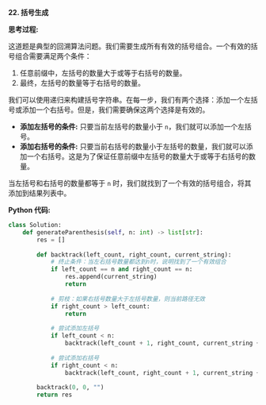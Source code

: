 **22. 括号生成**

**思考过程:**

这道题是典型的回溯算法问题。我们需要生成所有有效的括号组合。一个有效的括号组合需要满足两个条件：
1. 任意前缀中，左括号的数量大于或等于右括号的数量。
2. 最终，左括号的数量等于右括号的数量。

我们可以使用递归来构建括号字符串。在每一步，我们有两个选择：添加一个左括号或添加一个右括号。但是，我们需要确保这两个选择是有效的。

- **添加左括号的条件:** 只要当前左括号的数量小于 `n`，我们就可以添加一个左括号。
- **添加右括号的条件:** 只要当前右括号的数量小于左括号的数量，我们就可以添加一个右括号。这是为了保证任意前缀中左括号的数量大于或等于右括号的数量。

当左括号和右括号的数量都等于 `n` 时，我们就找到了一个有效的括号组合，将其添加到结果列表中。

**Python 代码:**

```python
class Solution:
    def generateParenthesis(self, n: int) -> list[str]:
        res = []
        
        def backtrack(left_count, right_count, current_string):
            # 终止条件：当左右括号数量都达到n时，说明找到了一个有效组合
            if left_count == n and right_count == n:
                res.append(current_string)
                return
            
            # 剪枝：如果右括号数量大于左括号数量，则当前路径无效
            if right_count > left_count:
                return
            
            # 尝试添加左括号
            if left_count < n:
                backtrack(left_count + 1, right_count, current_string + "(")
            
            # 尝试添加右括号
            if right_count < n:
                backtrack(left_count, right_count + 1, current_string + ")")
        
        backtrack(0, 0, "")
        return res
```
